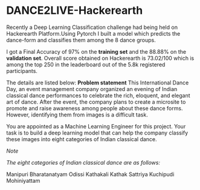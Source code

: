# DANCE2LIVE-Hackerearth
Recently a Deep Learning Classification challenge had being held on Hackerearth Platform.Using Pytorch I built a model which predicts the dance-form and classifies them among the 8 dance groups.

I got a Final Accuracy of 97% on the **training set** and the 88.88% on the **validation set**.
Overall score obtained on Hackerearth is 73.02/100 which is among the top 250 in the leaderboard out of the 5.8k registered participants.

The details are listed below:
**Problem statement**
This International Dance Day, an event management company organized an evening of Indian classical dance performances to celebrate the rich, eloquent, and elegant art of dance. After the event, the company plans to create a microsite to promote and raise awareness among people about these dance forms. However, identifying them from images is a difficult task.

You are appointed as a Machine Learning Engineer for this project. Your task is to build a deep learning model that can help the company classify these images into eight categories of Indian classical dance.

*Note*

*The eight categories of Indian classical dance are as follows:*

Manipuri
Bharatanatyam
Odissi
Kathakali
Kathak
Sattriya
Kuchipudi
Mohiniyattam

